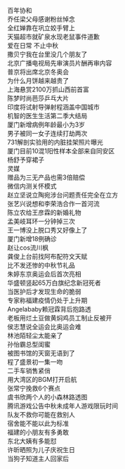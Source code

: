 百年协和  
乔任梁父母感谢粉丝悼念  
全红婵靠在巩立姣手臂上  
天猫超市就矿泉水现老鼠事件道歉  
爱在日常 不止中秋  
撒贝宁我在台里没几个朋友了  
北京广播电视局先审演员片酬再审内容  
普京将出席北京冬奥会  
为什么月饼越来越贵了  
上海悬赏2100万抓山西前首富  
陈梦时尚芭莎乒乓大片  
印度将试射导弹射程涵盖中国城市  
机智的医生生活第二季大结局  
厦门新增病例年龄最小为3岁  
男子被同一女子连续打劫两次  
731解剖实验用的内脏挂架照片曝光  
厦门目前10混1阳性样本全部来自同安区  
杨舒予穿裙子  
灵媒  
赠品为三无产品也需3倍赔偿  
微信内测关怀模式  
赵立坚说立陶宛涉台问题责任完全在立方  
张艺兴说想和李荣浩合作一首河流  
陈立农给王彦霖的新婚礼物  
孟美岐耳环一分钟掉三次  
王一博没上脱口秀又好像上了  
厦门新增18例确诊  
赵让cos流川枫  
龚俊上台前找阿布配符文天赋  
比不发还惨的中秋节礼品  
朱婷东京奥运会后首次亮相  
华盛顿竖起65万白旗纪念新冠死者  
当医护后才发现生命的脆弱  
专家称福建疫情仍处于上升期  
Angelababy赖冠霖背后抱路透  
老板用烂土豆做黄焖鸡员工制止反被开  
侯志慧说全运会比奥运会难  
林池陌轻尘太能亲了  
孙怡霸总型闺蜜  
被图书馆的天窗无语到了  
程了盛景初一集一吻  
二手车销售紧俏  
用大湾区的BGM打开启航  
张常宁挽救6个赛点  
虞书欣两个人的小森林路透图  
腾讯游戏公告中秋未成年人游戏限玩时间  
队友不救你可能在救别人  
宿舍能不能以此为标准  
福建的小朋友有多勇敢  
东北大姨有多能怼  
许昕晒照为儿子庆祝生日  
当狗子知道主人回家后  
